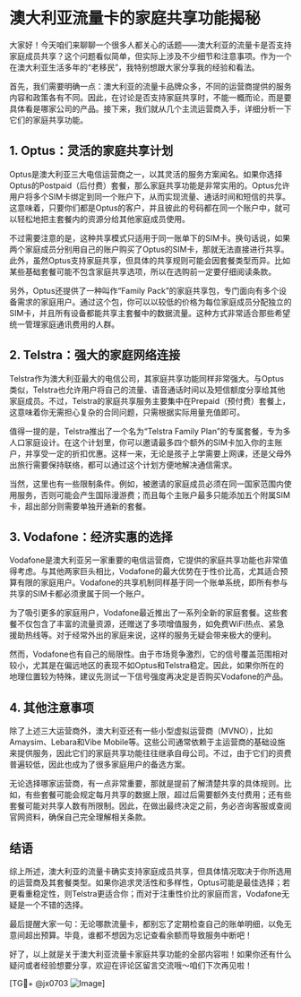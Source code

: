 # 澳大利亚流量卡的家庭共享功能揭秘

大家好！今天咱们来聊聊一个很多人都关心的话题——澳大利亚的流量卡是否支持家庭成员共享？这个问题看似简单，但实际上涉及不少细节和注意事项。作为一个在澳大利亚生活多年的“老移民”，我特别想跟大家分享我的经验和看法。

首先，我们需要明确一点：澳大利亚的流量卡品牌众多，不同的运营商提供的服务内容和政策各有不同。因此，在讨论是否支持家庭共享时，不能一概而论，而是要具体看是哪家公司的产品。接下来，我们就从几个主流运营商入手，详细分析一下它们的家庭共享功能。

## 1. Optus：灵活的家庭共享计划

Optus是澳大利亚三大电信运营商之一，以其灵活的服务方案闻名。如果你选择Optus的Postpaid（后付费）套餐，那么家庭共享功能是非常实用的。Optus允许用户将多个SIM卡绑定到同一个账户下，从而实现流量、通话时间和短信的共享。这意味着，只要你们都是Optus的客户，并且彼此的号码都在同一个账户中，就可以轻松地把主套餐内的资源分给其他家庭成员使用。

不过需要注意的是，这种共享模式只适用于同一账单下的SIM卡。换句话说，如果两个家庭成员分别用自己的账户购买了Optus的SIM卡，那就无法直接进行共享。此外，虽然Optus支持家庭共享，但具体的共享规则可能会因套餐类型而异。比如某些基础套餐可能不包含家庭共享选项，所以在选购前一定要仔细阅读条款。

另外，Optus还提供了一种叫作“Family Pack”的家庭共享包，专门面向有多个设备需求的家庭用户。通过这个包，你可以以较低的价格为每位家庭成员分配独立的SIM卡，并且所有设备都能共享主套餐中的数据流量。这种方式非常适合那些希望统一管理家庭通讯费用的人群。

## 2. Telstra：强大的家庭网络连接

Telstra作为澳大利亚最大的电信公司，其家庭共享功能同样非常强大。与Optus类似，Telstra也允许用户将自己的流量、语音通话时间以及短信额度分享给其他家庭成员。不过，Telstra的家庭共享服务主要集中在Prepaid（预付费）套餐上，这意味着你无需担心复杂的合同问题，只需根据实际用量充值即可。

值得一提的是，Telstra推出了一个名为“Telstra Family Plan”的专属套餐，专为多人口家庭设计。在这个计划里，你可以邀请最多四个额外的SIM卡加入你的主账户，并享受一定的折扣优惠。这样一来，无论是孩子上学需要上网课，还是父母外出旅行需要保持联络，都可以通过这个计划方便地解决通信需求。

当然，这里也有一些限制条件。例如，被邀请的家庭成员必须在同一国家范围内使用服务，否则可能会产生国际漫游费；而且每个主账户最多只能添加五个附属SIM卡，超出部分则需要单独开通新的套餐。

## 3. Vodafone：经济实惠的选择

Vodafone是澳大利亚另一家重要的电信运营商，它提供的家庭共享功能也非常值得考虑。与其他两家巨头相比，Vodafone的最大优势在于性价比高，尤其适合预算有限的家庭用户。Vodafone的共享机制同样基于同一个账单系统，即所有参与共享的SIM卡都必须隶属于同一个账户。

为了吸引更多的家庭用户，Vodafone最近推出了一系列全新的家庭套餐。这些套餐不仅包含了丰富的流量资源，还赠送了多项增值服务，如免费WiFi热点、紧急援助热线等。对于经常外出的家庭来说，这样的服务无疑会带来极大的便利。

然而，Vodafone也有自己的局限性。由于市场竞争激烈，它的信号覆盖范围相对较小，尤其是在偏远地区的表现不如Optus和Telstra稳定。因此，如果你所在的地理位置较为特殊，建议先测试一下信号强度再决定是否购买Vodafone的产品。

## 4. 其他注意事项

除了上述三大运营商外，澳大利亚还有一些小型虚拟运营商（MVNO），比如Amaysim、Lebara和Vibe Mobile等。这些公司通常依赖于主运营商的基础设施来提供服务，因此它们的家庭共享功能往往继承自母公司。不过，由于它们的资费普遍较低，因此也成为了很多家庭用户的备选方案。

无论选择哪家运营商，有一点非常重要，那就是提前了解清楚共享的具体规则。比如，有些套餐可能会规定每月共享的数据上限，超过后需要额外支付费用；还有些套餐可能对共享人数有所限制。因此，在做出最终决定之前，务必咨询客服或查阅官网资料，确保自己完全理解相关条款。

## 结语

综上所述，澳大利亚的流量卡确实支持家庭成员共享，但具体情况取决于你所选用的运营商及其套餐类型。如果你追求灵活性和多样性，Optus可能是最佳选择；若更看重稳定性，则Telstra更适合你；而对于注重性价比的家庭而言，Vodafone无疑是一个不错的选择。

最后提醒大家一句：无论哪款流量卡，都别忘了定期检查自己的账单明细，以免无意间超出预算。毕竟，谁都不想因为忘记查看余额而导致服务中断吧！

好了，以上就是关于澳大利亚流量卡家庭共享功能的全部内容啦！如果你还有什么疑问或者经验想要分享，欢迎在评论区留言交流哦～咱们下次再见啦！

[TG💪+ @jx0703 ![Image](https://github.com/user-attachments/assets/dbca1d08-cadb-493c-b0ec-ad6f7a83f270)]
